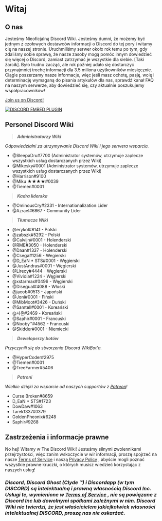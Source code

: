 <!-- TITLE: Polish - Home -->

# Witaj
## O nas
Jesteśmy Nieoficjalną Discord Wiki. Jesteśmy dumni, że możemy być jednym z czołowych dostawców informacji o Discord do tej pory i witamy cię na naszej stronie. Uruchmiliśmy serwer około rok temu po tym, gdy zdaliśmy sobie sprawę, że nasze zasoby mogą pomóc innym dowiedzieć się więcej o Discord, zamiast zatrzymać je wszystkie dla siebie. [Taki żarcik]. Było trudno zacząć, ale rok później udało się dostarczyć przynajmniej trochę informacji dla 3.5 miliona użytkowników miesięcznie. Ciągle poszerzamy nasze informacje, więc jeśli masz ochotę, pasję, wolę i determinację wymaganą do pisania artykułów dla nas, sprawdź kanał FAQ na naszym serwerze, aby dowiedzieć się, czy aktualnie poszukujemy współpracowników!

[Join us on Discord!](https://discord.gg/9CPA7W9)

<a href="https://discord.gg/9CPA7W9">![DISCORD EMBED PLUGIN](https://discordapp.com/api/guilds/367460196148183040/widget.png?style=banner2)</a>

## Personel Discord Wiki
> ***Administratorzy Wiki***

*Odpowiedzialni za utrzymywanie Discord Wiki i jego serwera wsparcia.*
* @SleepaDru#7700 (Administrator systemów, utrzymuje zaplecze wszystkich usług dostarczanych przez Wiki)
* @Mikesky#0001 (Administrator systemów, utrzymuje zaplecze wszystkich usług dostarczanych przez Wiki)
* @Harrison#9100
* @Miku ★★★★#0039
* @Tiemen#0001

> ***Kadra liderska***

* @OminousCry#2331 - Internationalization Lider
* @Azrael#6867 - Community Lider

> ***Tłumacze Wiki***

* @erykol#8141 - Polski
* @zabszk#5292 - Polski
* @Calvijn#0001 - Holenderski
* @RME#3050 - Holenderski
* @Daan#1337 - Holenderski
* @Csega#1256 - Wegierski
* @D_EaN * STS#0001 - Węgierski
* @JustAndras#0001 - Węgierski
* @Lireoy#4444 - Węgierski
* @Vividia#1224 - Węgierski
* @xstarmax#0499 - Węgierski
* @Disegual#4088 - Włoski
* @jacob#0513 - Japoński
* @Joni#0001 - Fiński
* @MibMoot#3426 - Duński
* @Samtell#0001 - Koreański
* @시온#2469 - Koreański
* @Saphir#0001 - Francuski
* @Nooby™#4562 - Francuski
* @Skidder#0001 - Niemiecki

> ***Deweloperzy botów***

*Przyczynili się do stworzenia Discord WikiBot'a.*
* @HyperCoder#2975
* @Tiemen#0001
* @TreeFarmer#5406

> ***Patroni***

*Wielkie dzięki za wsparcie od naszych supportów z [Patreon](https://www.patreon.com/TheDiscordWiki)!*

* Curse Broken#8659
* D_EaN * STS#1723
* DowDaw#1063
* Tarek1337#0379
* GoldenPheonix#6248
* Saphir#9268

## Zastrzeżenia i informacje prawne
No hej! Witamy w The Discord Wiki! Jesteśmy silnymi zwolennikami przejrzystości, więc zanim wskoczycie w wir informacji, proszę spojrzeć na nasze  [Terms of Service](/terms) i naszą [Privacy Policy](/privacy) , abyście mogli poznać wszystkie prawne kruczki, o których musisz wiedzieć korzystając z naszych usług!

### ***Discord, Discord Ghost (Clyde ™) i Discordapp (w tym DISCORD) są intelektualną i prawną własnością Discord Inc. Usługi te, wymienione w [Terms of Service](/terms) , nie są powiązane z Discord Inc lub dowolnymi spółkami zależnymi w nim. Discord Wiki nie twierdzi, że jest właścicielem jakiejkolwiek własności intelektualnej DISCORD, proszę nas nie oskarżać.***